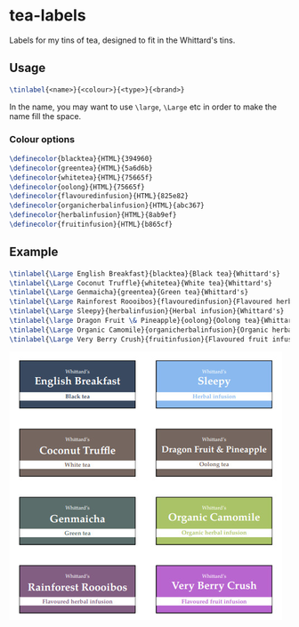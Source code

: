 # tea-labels

Labels for my tins of tea, designed to fit in the Whittard's tins.

## Usage

```tex
\tinlabel{<name>}{<colour>}{<type>}{<brand>}
```

In the name, you may want to use `\large`, `\Large` etc in order to make the name fill the space.

### Colour options

```tex
\definecolor{blacktea}{HTML}{394960}
\definecolor{greentea}{HTML}{5a6d6b}
\definecolor{whitetea}{HTML}{75665f}
\definecolor{oolong}{HTML}{75665f}
\definecolor{flavouredinfusion}{HTML}{825e82}
\definecolor{organicherbalinfusion}{HTML}{abc367}
\definecolor{herbalinfusion}{HTML}{8ab9ef}
\definecolor{fruitinfusion}{HTML}{b865cf}
```

## Example

```tex
\tinlabel{\Large English Breakfast}{blacktea}{Black tea}{Whittard's}
\tinlabel{\Large Coconut Truffle}{whitetea}{White tea}{Whittard's}
\tinlabel{\Large Genmaicha}{greentea}{Green tea}{Whittard's}
\tinlabel{\Large Rainforest Roooibos}{flavouredinfusion}{Flavoured herbal infusion}{Whittard's}
\tinlabel{\Large Sleepy}{herbalinfusion}{Herbal infusion}{Whittard's}
\tinlabel{\large Dragon Fruit \& Pineapple}{oolong}{Oolong tea}{Whittard's}
\tinlabel{\Large Organic Camomile}{organicherbalinfusion}{Organic herbal infusion}{Whittard's}
\tinlabel{\Large Very Berry Crush}{fruitinfusion}{Flavoured fruit infusion}{Whittard's}
```

![](example.jpg)